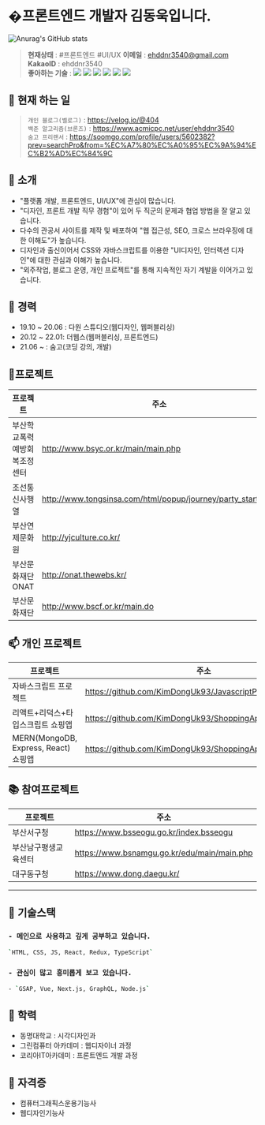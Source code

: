# �프론트엔드 개발자 김동욱입니다.

![Anurag's GitHub stats](https://github-readme-stats.vercel.app/api?username=KimDongUk93&&show_icons=true&theme=vue-dark) 
>**현재상태** : #프론트엔드 #UI/UX 
>**이메일** : ehddnr3540@gmail.com    
>**KakaoID** : ehddnr3540    
>**좋아하는 기술** : ![](https://img.shields.io/badge/HTML5-e56128?style=flat-square&logo=HTML5&logoColor=white) ![](https://img.shields.io/badge/CSS3-2ca1d3?style=flat-square&logo=CSS3&logoColor=white) ![](https://img.shields.io/badge/JavaScript-cfb02a?style=flat-square&logo=JavaScript&logoColor=white) ![](https://img.shields.io/badge/React-4cafc8?style=flat-square&logo=React&logoColor=white) ![](https://img.shields.io/badge/Redux-793fb9?style=flat-square&logo=Redux&logoColor=white)
![](https://img.shields.io/badge/TypeScript-2d79c7?style=flat-square&logo=TypeScript&logoColor=white)


## 🥾 현재 하는 일 
> `개인 블로그(벨로그)` : https://velog.io/@404  
> `백준 알고리즘(브론즈)` : https://www.acmicpc.net/user/ehddnr3540  
> `숨고 프리랜서` : https://soomgo.com/profile/users/5602382?prev=searchPro&from=%EC%A7%80%EC%A0%95%EC%9A%94%EC%B2%AD%EC%84%9C  

## 💬 소개
- "플랫폼 개발, 프론트엔드, UI/UX"에 관심이 많습니다.
- "디자인, 프론트 개발 직무 경험"이 있어 두 직군의 문제과 협업 방법을 잘 알고 있습니다.
- 다수의 관공서 사이트를 제작 및 배포하여 "웹 접근성, SEO, 크로스 브라우징에 대한 이해도"가 높습니다.
- 디자인과 출신이어서 CSS와 자바스크립트를 이용한 "UI디자인, 인터렉션 디자인"에 대한 관심과 이해가 높습니다.
- "외주작업, 블로그 운영, 개인 프로젝트"를 통해 지속적인 자기 계발을 이어가고 있습니다.

## 🔭 경력
- 19.10 ~ 20.06 : 다원 스튜디오(웹디자인, 웹퍼블리싱)
- 20.12 ~ 22.01: 더웹스(웹퍼블리싱, 프론트엔드)
- 21.06 ~ : 숨고(코딩 강의, 개발)

## 📜프로젝트
| 프로젝트 | 주소 |
| ------ | ------ |
| 부산학교폭력예방회복조정센터 | http://www.bsyc.or.kr/main/main.php |
| 조선통신사행열 | http://www.tongsinsa.com/html/popup/journey/party_start.html | 
| 부산연제문화원 | http://yjculture.co.kr/ | 
| 부산문화재단 ONAT | http://onat.thewebs.kr/ | 
| 부산문화재단 | http://www.bscf.or.kr/main.do |

## 📫 개인 프로젝트
| 프로젝트 | 주소 |
| ------ | ------ |
| 자바스크립트 프로젝트 | https://github.com/KimDongUk93/JavascriptProject |
| 리액트+리덕스+타입스크립트 쇼핑앱 | https://github.com/KimDongUk93/ShoppingApp_ReactReduxTS |
| MERN(MongoDB, Express, React) 쇼핑앱 | https://github.com/KimDongUk93/ShoppingApp_MERN | 

## 📚 참여프로젝트
| 프로젝트 | 주소 |
| ------ | ------ |
| 부산서구청 | https://www.bsseogu.go.kr/index.bsseogu |
| 부산남구평생교육센터 | https://www.bsnamgu.go.kr/edu/main/main.php |
| 대구동구청 | https://www.dong.daegu.kr/ |

___

## 🌱 기술스택
### `- 메인으로 사용하고 깊게 공부하고 있습니다.` 
 ```sh
`HTML, CSS, JS, React, Redux, TypeScript`
```
### `- 관심이 많고 흥미롭게 보고 있습니다.` 
```sh
- `GSAP, Vue, Next.js, GraphQL, Node.js`
```

## 🙆‍ 학력
- 동명대학교 : 시각디자인과
- 그린컴퓨터 아카데미 : 웹디자이너 과정
- 코리아IT아카데미 : 프론트엔드 개발 과정

## 💬 자격증
- 컴퓨터그래픽스운용기능사
- 웹디자인기능사
